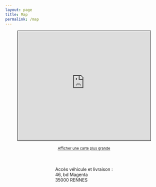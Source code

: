 ```yaml
---
layout: page
title: Map
permalink: /map
---
```

<div style="display:flex;justify-content: center; align-items: center;flex-direction:column;">
<iframe width="425" height="350" frameborder="0" scrolling="no" marginheight="0" marginwidth="0" src="https://www.openstreetmap.org/export/embed.html?bbox=-1.6769036650657656%2C48.10429145633831%2C-1.672424376010895%2C48.10600373563628&amp;layer=mapnik&amp;marker=48.105147603117494%2C-1.67466402053833" style="border: 1px solid black"></iframe><br/><small><a href="https://www.openstreetmap.org/?mlat=48.10515&amp;mlon=-1.67466#map=19/48.10515/-1.67466">Afficher une carte plus grande</a></small><br/><br/><br/> Accès véhicule et livraison : <br/>46, bd Magenta <br/>35000 RENNES
</div>
